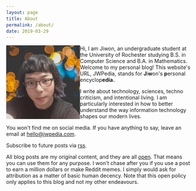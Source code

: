 ```yaml
---
layout: page
title: About
permalink: /about/
date: 2019-03-29
---
```


<img src="/Media/2020profilepic.jpg" alt="Profile Pic" width="200" height="200" align="left" margin="20px"> 

Hi, I am Jiwon, an undergraduate student at the University of Rochester studying B.S. in Computer Science and B.A. in Mathematics. Welcome to my personal blog! This website's URL, JWPedia, stands for **J**i**w**on's **p**ersonal encyclop**edia.**

I write about technology, sciences, techno criticism, and intentional living. I am particularly interested in how to better understand the way information technology shapes our modern lives. 

You won't find me on social media. If you have anything to say, leave an email at [hello@jwpedia.com](mailto:hello@jwpedia.com).

Subscribe to future posts via [rss](https://jwpedia.com/feed.xml).

All blog posts are my original content, and they are all [open](/open). That means you can use them for any purpose. I won't chase after you if you use a post to earn a million dollars or make Reddit memes. I simply would ask for attribution as a matter of basic human decency. Note that this open policy only applies to this blog and not my other endeavours. 
